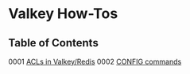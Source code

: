 # Valkey How-Tos

## Table of Contents

0001 [ACLs in Valkey/Redis](./0001_valkey_acl.md)
0002 [CONFIG commands](./0002_valkey_config.md)